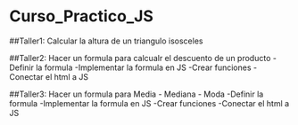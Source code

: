 # Curso_Practico_JS

##Taller1: Calcular la altura de un triangulo isosceles

##Taller2: Hacer un formula para calcualr el descuento de un producto
-Definir la formula
-Implementar la formula en JS
-Crear funciones 
-Conectar el html a JS

##Taller3: Hacer un formula para Media - Mediana - Moda
-Definir la formula
-Implementar la formula en JS
-Crear funciones 
-Conectar el html a JS